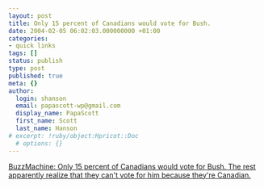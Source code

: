 ```yaml
---
layout: post
title: Only 15 percent of Canadians would vote for Bush.
date: 2004-02-05 06:02:03.000000000 +01:00
categories:
- quick links
tags: []
status: publish
type: post
published: true
meta: {}
author:
  login: shanson
  email: papascott-wp@gmail.com
  display_name: PapaScott
  first_name: Scott
  last_name: Hanson
# excerpt: !ruby/object:Hpricot::Doc
  # options: {}
---
```

<p><a title="Heh" href="http://www.buzzmachine.com/archives/2004_02.html#006137">BuzzMachine: Only 15 percent of Canadians would vote for Bush. The rest apparently realize that they can't vote for him because they're Canadian.</a></p>

